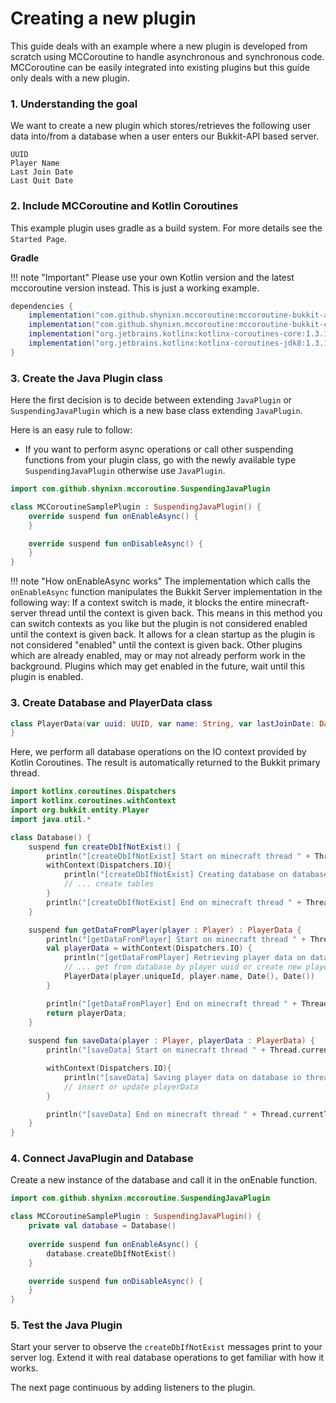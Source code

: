 # Creating a new plugin

This guide deals with an example where a new plugin is developed from scratch using MCCoroutine to handle asynchronous
and synchronous code. MCCoroutine can be easily integrated into existing plugins but this guide only deals with a new
plugin.

### 1. Understanding the goal

We want to create a new plugin which stores/retrieves the following user data into/from a database when a user enters our
Bukkit-API based server.

````
UUID
Player Name
Last Join Date
Last Quit Date
````

### 2. Include MCCoroutine and Kotlin Coroutines

This example plugin uses gradle as a build system. For more details see the ``Started Page``.

**Gradle**

!!! note "Important"
    Please use your own Kotlin version and the latest mccoroutine version instead. This is just a working example.

```groovy
dependencies {
    implementation("com.github.shynixn.mccoroutine:mccoroutine-bukkit-api:1.6.0")
    implementation("com.github.shynixn.mccoroutine:mccoroutine-bukkit-core:1.6.0")
    implementation("org.jetbrains.kotlinx:kotlinx-coroutines-core:1.3.10")
    implementation("org.jetbrains.kotlinx:kotlinx-coroutines-jdk8:1.3.10")
}
```

### 3. Create the Java Plugin class

Here the first decision is to decide between extending ``JavaPlugin`` or ``SuspendingJavaPlugin`` which is a new base
class extending ``JavaPlugin``.

Here is an easy rule to follow:

* If you want to perform async operations or call other suspending functions from your plugin class, go with the newly
  available type ``SuspendingJavaPlugin`` otherwise use ``JavaPlugin``.

````kotlin
import com.github.shynixn.mccoroutine.SuspendingJavaPlugin

class MCCoroutineSamplePlugin : SuspendingJavaPlugin() {
    override suspend fun onEnableAsync() {
    }

    override suspend fun onDisableAsync() {
    }
}
````

!!! note "How onEnableAsync works"
    The implementation which calls the ``onEnableAsync`` function manipulates the Bukkit Server implementation in the
    following way:
    If a context switch is made, it blocks the entire minecraft-server thread until the context is given back. This means
    in this method you can switch contexts as you like but the plugin is not considered enabled until the context is given
    back.
    It allows for a clean startup as the plugin is not considered "enabled" until the context is given back.
    Other plugins which are already enabled, may or may not already perform work in the background.
    Plugins which may get enabled in the future, wait until this plugin is enabled.

### 3. Create Database and PlayerData class

````kotlin
class PlayerData(var uuid: UUID, var name: String, var lastJoinDate: Date, var lastQuitDate : Date) {
}
````

Here, we perform all database operations on the IO context provided by Kotlin Coroutines.
The result is automatically returned to the Bukkit primary thread. 

````kotlin
import kotlinx.coroutines.Dispatchers
import kotlinx.coroutines.withContext
import org.bukkit.entity.Player
import java.util.*

class Database() {
    suspend fun createDbIfNotExist() {
        println("[createDbIfNotExist] Start on minecraft thread " + Thread.currentThread().id)
        withContext(Dispatchers.IO){
            println("[createDbIfNotExist] Creating database on database io thread " + Thread.currentThread().id)
            // ... create tables
        }
        println("[createDbIfNotExist] End on minecraft thread " + Thread.currentThread().id)
    }

    suspend fun getDataFromPlayer(player : Player) : PlayerData {
        println("[getDataFromPlayer] Start on minecraft thread " + Thread.currentThread().id)
        val playerData = withContext(Dispatchers.IO) {
            println("[getDataFromPlayer] Retrieving player data on database io thread " + Thread.currentThread().id)
            // ... get from database by player uuid or create new playerData instance.
            PlayerData(player.uniqueId, player.name, Date(), Date())
        }

        println("[getDataFromPlayer] End on minecraft thread " + Thread.currentThread().id)
        return playerData;
    }
  
    suspend fun saveData(player : Player, playerData : PlayerData) {
        println("[saveData] Start on minecraft thread " + Thread.currentThread().id)

        withContext(Dispatchers.IO){
            println("[saveData] Saving player data on database io thread " + Thread.currentThread().id)
            // insert or update playerData
        }

        println("[saveData] End on minecraft thread " + Thread.currentThread().id)
    }
}
````

### 4. Connect JavaPlugin and Database

Create a new instance of the database and call it in the onEnable function.

````kotlin
import com.github.shynixn.mccoroutine.SuspendingJavaPlugin

class MCCoroutineSamplePlugin : SuspendingJavaPlugin() {
    private val database = Database()
  
    override suspend fun onEnableAsync() {
        database.createDbIfNotExist()
    }

    override suspend fun onDisableAsync() {
    }
}
````

### 5. Test the Java Plugin

Start your server to observe the ``createDbIfNotExist`` messages print to your server log.
Extend it with real database operations to get familiar with how it works.

The next page continuous by adding listeners to the plugin.
